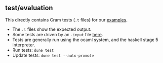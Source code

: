 ## test/evaluation

This directly contains Cram tests (`.t` files) for our [examples](../examples).
- The `.t` files show the expected output.
- Some tests are driven by an `.input` file [here](../inputs).
- Tests are generally run using the ocaml system, and the haskell stage 5 interpreter.
- Run tests: `dune test`
- Update tests: `dune test --auto-promote`
